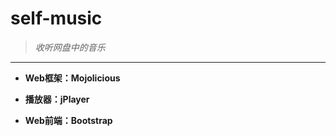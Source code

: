 # self-music #
> *收听网盘中的音乐*

----------

- **Web框架：Mojolicious**

- **播放器：jPlayer**

- **Web前端：Bootstrap**
